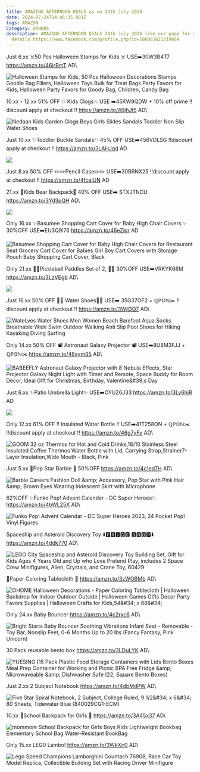 ```yaml
---
title: AMAZING AFTERNOON DEALS as on 24th July 2024
date: 2024-07-24T14:46:35.001Z
tags: AMAZON
Category: OTHERS
description: AMAZING AFTERNOON DEALS 24th July 2024 like our page for more
  details https://www.facebook.com/profile.php?id=100063621219864
---
```

Just 6.xx
☠️50 Pcs Halloween Stamps
 for Kids ☠️
USE➡️30W3B4T7 
https://amzn.to/46irBmT
AD\
<!--StartFragment-->

![Halloween Stamps for Kids, 50 Pcs Halloween Decorations Stamps Goodie Bag Fillers, Halloween Toys Bulk for Treat Bags Party Favors for Kids, Halloween Party Favors for Goody Bag, Children, Candy Bag](https://m.media-amazon.com/images/I/81jtlvzQhaL.__AC_SX300_SY300_QL70_FMwebp_.jpg)

<!--EndFragment-->

10.xx - 12.xx
51% OFF
💥 Kids Clogs💥
USE ➡️45KW9QDW + 10% off prime 
‼️discount apply at checkout ‼️
https://amzn.to/46jhJt5
AD\
<!--StartFragment-->

![Nedaan Kids Garden Clogs Boys Girls Slides Sandals Toddler Non Slip Water Shoes](https://m.media-amazon.com/images/I/61q-pRXC8vL._AC_SY535_.jpg)

<!--EndFragment-->

Just 10.xx
 ✨Toddler Buckle Sandals✨
45% OFF
USE➡️456VDLSG 
‼️discount apply at checkout ‼️
https://amzn.to/3LAHJqd
AD

<!--StartFragment-->

![](https://m.media-amazon.com/images/I/51qiuB6wCrL._AC_SY500_.jpg)

<!--EndFragment-->

Just 8.xx
50% OFF 
✏️✏️Pencil Case✏️✏️
USE➡️30BRNX25 
‼️discount apply at checkout ‼️
https://amzn.to/4fcelUN
AD

21.xx
 🐻Kids Bear Backpack🐻
40% OFF
USE➡️ STXJTNCU 
 https://amzn.to/3Yd3pQH
AD\
<!--StartFragment-->

![](https://m.media-amazon.com/images/I/71zvkzH31JL._AC_SL1500_.jpg)

<!--EndFragment-->



Only 16.xx
✨Basumee Shopping Cart Cover for Baby High Chair Covers ✨
30%OFF
USE➡️EU3Q9I76
https://amzn.to/46eZipr
AD

<!--StartFragment-->

![Basumee Shopping Cart Cover for Baby High Chair Covers for Restaurant Seat Grocery Cart Cover for Babies Girl Boy Cart Covers with Storage Pouch Baby Shopping Cart Cover, Black](https://m.media-amazon.com/images/I/51mSNrIvKbL._SX300_SY300_QL70_FMwebp_.jpg)

<!--EndFragment-->

Only 21.xx
 🎾🏓Pickleball Paddles Set of 2, 🎾🏓
30%OFF
USE➡️VRKYK66M
https://amzn.to/3LzVEgb
AD\
<!--StartFragment-->

![](https://m.media-amazon.com/images/I/719kp7S6qSL._AC_SL1500_.jpg)

<!--EndFragment-->

Just 16.xx
50% OFF
👟👟 Water Shoes👟👟
USE➡️ 35G37OF2 + ℚℙ𝕆ℕ✂️
‼️discount apply at checkout ‼️
https://amzn.to/3Wjl3Q7
AD\
<!--StartFragment-->

![WateLves Water Shoes Men Women Beach Barefoot Aqua Socks Breathable Wide Swim Outdoor Walking Anti Slip Pool Shoes for Hiking Kayaking Diving Surfing](https://m.media-amazon.com/images/I/71svz4In9QL._AC_SY535_.jpg)

<!--EndFragment-->

Only 14.xx
50% OFF
📽️ Astronaut Galaxy Projector 📽️ 
USE➡️8U8M3FJJ + ℚℙ𝕆ℕ✂️
https://amzn.to/46xymS5
AD\
<!--StartFragment-->

![BABEEFLY Astronaut Galaxy Projector with 8 Nebula Effects, Star Projector Galaxy Night Light with Timer and Remote, Space Buddy for Room Decor, Ideal Gift for Christmas, Birthday, Valentine\&#39;s Day](https://m.media-amazon.com/images/I/71uPwuv8OwL.__AC_SY445_SX342_QL70_FMwebp_.jpg)

<!--EndFragment-->

Just 6.xx
✨Patio Umbrella Light✨
USE➡️OYUZ6J33 
https://amzn.to/3Ly6hjR
AD

<!--StartFragment-->

![](https://m.media-amazon.com/images/I/71hHa6dhU-L._AC_SL1200_.jpg)

<!--EndFragment-->







Only 12.xx
61% OFF
‼️ Insulated Water Bottle ‼️
USE➡️41T258ON + ℚℙ𝕆ℕ✂️
‼️discount apply at checkout ‼️
https://amzn.to/46g7yFv
AD\
<!--StartFragment-->

![GOOM 32 oz Thermos for Hot and Cold Drinks,18/10 Stainless Steel Insulated Coffee Thermos Water Bottle with Lid, Carrying Strap,Strainer7-Layer Insulation,Wide Mouth - Black, Pink](https://m.media-amazon.com/images/I/618J18kRmDL.__AC_SX300_SY300_QL70_FMwebp_.jpg)

<!--EndFragment-->

Just 5.xx
💞Pop Star Barbie 💞
50%OFF
https://amzn.to/4c1ed7H
AD\
<!--StartFragment-->

![Barbie Careers Fashion Doll \&amp; Accessory, Pop Star with Pink Hair \&amp; Brown Eyes Wearing Iridescent Skirt with Microphone](https://m.media-amazon.com/images/I/61IwEhyiOWL.__AC_SX300_SY300_QL70_FMwebp_.jpg)

<!--EndFragment-->

62%OFF
✨Funko Pop! Advent Calendar - DC Super Heroes✨
https://amzn.to/4bWL25X
AD\
<!--StartFragment-->

![Funko Pop! Advent Calendar - DC Super Heroes 2023, 24 Pocket Pop! Vinyl Figures](https://m.media-amazon.com/images/I/81vJ4Z+CXML._AC_SY300_SX300_.jpg)

<!--EndFragment-->

Spaceship and Asteroid Discovery Toy 
⬇️🅿🆁🅸🅲🅴 🅳🆁🅾🅿⬇️
https://amzn.to/4ddk770
AD\
<!--StartFragment-->

![LEGO City Spaceship and Asteroid Discovery Toy Building Set, Gift for Kids Ages 4 Years Old and Up who Love Pretend Play, includes 2 Space Crew Minifigures, Alien, Crystals, and Crane Toy, 60429](https://m.media-amazon.com/images/I/81JUBpG57iL.__AC_SX300_SY300_QL70_FMwebp_.jpg)

<!--EndFragment-->

🎃Paper Coloring Tablecloth 🎃
https://amzn.to/3zWOBMb
AD\
<!--StartFragment-->

![OHOME Halloween Decorations - Paper Coloring Tablecloth | Halloween Backdrop for Indoor Outdoor Outside | Halloween Games Gifts Decor Party Favors Supplies | Halloween Crafts for Kids,54\&#34; x 88\&#34;](https://m.media-amazon.com/images/I/81s-p-+iFgL._AC_SY300_SX300_.jpg)

<!--EndFragment-->

Only 24.xx
Baby Bouncer 
https://amzn.to/4c2rxc6
AD\
<!--StartFragment-->

![Bright Starts Baby Bouncer Soothing Vibrations Infant Seat - Removable -Toy Bar, Nonslip Feet, 0-6 Months Up to 20 lbs (Fancy Fantasy, Pink Unicorn)](https://m.media-amazon.com/images/I/41JJrC1ghhL._SX300_SY300_QL70_FMwebp_.jpg)

<!--EndFragment-->

30 Pack reusable bento box 
https://amzn.to/3LDuLYK
AD\
<!--StartFragment-->

![YUESING \[15 Pack Plastic Food Storage Containers with Lids Bento Boxes Meal Prep Container for Working and Picnic BPA Free Fridge \&amp; Microwaveable \&amp; Dishwasher Safe (22, Square Bento Boxes)](https://m.media-amazon.com/images/I/71o5F-PF9ZL.__AC_SY300_SX300_QL70_FMwebp_.jpg)

<!--EndFragment-->

Just 2.xx
2 Subject Notebook 
https://amzn.to/4dbMdPW
AD\
<!--StartFragment-->

![Five Star Spiral Notebook, 2 Subject, College Ruled, 9 1/2\&#34; x 6\&#34; 80 Sheets, Tidewater Blue (840029CG1-ECM)](https://m.media-amazon.com/images/I/61iCd3F1QXL.__AC_SX300_SY300_QL70_FMwebp_.jpg)

<!--EndFragment-->

10.xx 
🎒School Backpack for Girls 🎒
https://amzn.to/3A45x37
AD\
<!--StartFragment-->

![mommore School Backpack for Girls Boys Kids Lightweight Bookbag Elementary School Bag Water-Resistant BookBag](https://m.media-amazon.com/images/I/714v60M-44L.__AC_SX300_SY300_QL70_FMwebp_.jpg)

<!--EndFragment-->

Only 15.xx
LEG0 Lambo! 
https://amzn.to/3WkXir0
AD\
<!--StartFragment-->

![Lego Speed Champions Lamborghini Countach 76908, Race Car Toy Model Replica, Collectible Building Set with Racing Driver Minifigure](https://m.media-amazon.com/images/I/81josLY53WL.__AC_SX300_SY300_QL70_FMwebp_.jpg)

<!--EndFragment-->